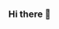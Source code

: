 ### Hi there 👋

<!--
**ksteffensmeier/ksteffensmeier** is a ✨ _special_ ✨ repository because its `README.md` (this file) appears on your GitHub profile.

Here are some ideas to get you started:

- 🔭 I’m currently working on my degree in aerospace engineering at ISU
- 🌱 I’m currently learning how to use GitHub for the first time and im very new.
- 🔭 my hobbies include: The gym, chess, and other strategy games
- 📫 How to reach me: Karsons@iastate.edu
- ⚡ Fun fact: My favorite thing to drink is Milk!
-->

